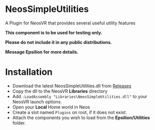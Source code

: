 # NeosSimpleUtilities
A Plugin for NeosVR that provides several useful utility features


**This component is to be used for testing only.**

**Please do not include it in any public distributions.**

**Message Epsilion for more details.**

# Installation
* Download the latest NeosSimpleUtilities.dll from [Releases](https://github.com/Aerizeon/NeosSimpleUtilities/releases)
* Copy the dll to the NeosVR **Libraries** directory
* Add `-LoadAssembly "Libraries\NeosSimpleUtilities.dll"` to your NeosVR launch options.
* Open your **Local** Home world in Neos
* Create a slot named `Plugins` on root, if it does not exist.
* Attach the components you wish to load from the **Epsilion/Utilities** folder.
